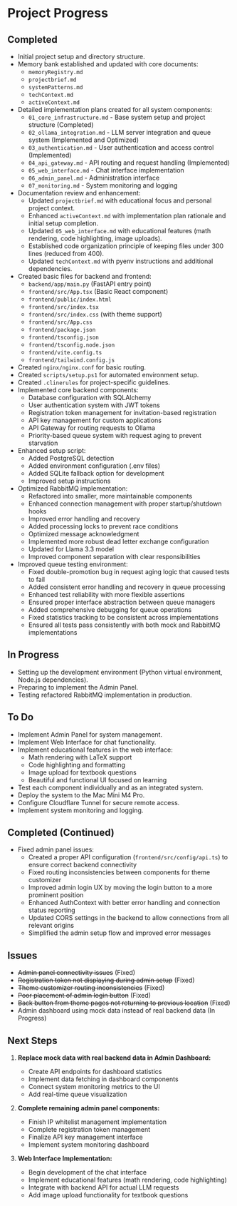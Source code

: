 # Project Progress

## Completed
- Initial project setup and directory structure.
- Memory bank established and updated with core documents:
    - `memoryRegistry.md`
    - `projectbrief.md`
    - `systemPatterns.md`
    - `techContext.md`
    - `activeContext.md`
- Detailed implementation plans created for all system components:
    - `01_core_infrastructure.md` - Base system setup and project structure (Completed)
    - `02_ollama_integration.md` - LLM server integration and queue system (Implemented and Optimized)
    - `03_authentication.md` - User authentication and access control (Implemented)
    - `04_api_gateway.md` - API routing and request handling (Implemented)
    - `05_web_interface.md` - Chat interface implementation
    - `06_admin_panel.md` - Administration interface
    - `07_monitoring.md` - System monitoring and logging
- Documentation review and enhancement:
    - Updated `projectbrief.md` with educational focus and personal project context.
    - Enhanced `activeContext.md` with implementation plan rationale and initial setup completion.
    - Updated `05_web_interface.md` with educational features (math rendering, code highlighting, image uploads).
    - Established code organization principle of keeping files under 300 lines (reduced from 400).
    - Updated `techContext.md` with pyenv instructions and additional dependencies.
- Created basic files for backend and frontend:
    - `backend/app/main.py` (FastAPI entry point)
    - `frontend/src/App.tsx` (Basic React component)
    - `frontend/public/index.html`
    - `frontend/src/index.tsx`
    - `frontend/src/index.css` (with theme support)
    - `frontend/src/App.css`
    - `frontend/package.json`
    - `frontend/tsconfig.json`
    - `frontend/tsconfig.node.json`
    - `frontend/vite.config.ts`
    - `frontend/tailwind.config.js`
- Created `nginx/nginx.conf` for basic routing.
- Created `scripts/setup.ps1` for automated environment setup.
- Created `.clinerules` for project-specific guidelines.
- Implemented core backend components:
    - Database configuration with SQLAlchemy
    - User authentication system with JWT tokens
    - Registration token management for invitation-based registration
    - API key management for custom applications
    - API Gateway for routing requests to Ollama
    - Priority-based queue system with request aging to prevent starvation
- Enhanced setup script:
    - Added PostgreSQL detection
    - Added environment configuration (.env files)
    - Added SQLite fallback option for development
    - Improved setup instructions
- Optimized RabbitMQ implementation:
    - Refactored into smaller, more maintainable components
    - Enhanced connection management with proper startup/shutdown hooks
    - Improved error handling and recovery
    - Added processing locks to prevent race conditions
    - Optimized message acknowledgment
    - Implemented more robust dead letter exchange configuration
    - Updated for Llama 3.3 model
    - Improved component separation with clear responsibilities
- Improved queue testing environment:
    - Fixed double-promotion bug in request aging logic that caused tests to fail
    - Added consistent error handling and recovery in queue processing
    - Enhanced test reliability with more flexible assertions
    - Ensured proper interface abstraction between queue managers
    - Added comprehensive debugging for queue operations
    - Fixed statistics tracking to be consistent across implementations
    - Ensured all tests pass consistently with both mock and RabbitMQ implementations

## In Progress
- Setting up the development environment (Python virtual environment, Node.js dependencies).
- Preparing to implement the Admin Panel.
- Testing refactored RabbitMQ implementation in production.

## To Do
- Implement Admin Panel for system management.
- Implement Web Interface for chat functionality.
- Implement educational features in the web interface:
    - Math rendering with LaTeX support
    - Code highlighting and formatting
    - Image upload for textbook questions
    - Beautiful and functional UI focused on learning
- Test each component individually and as an integrated system.
- Deploy the system to the Mac Mini M4 Pro.
- Configure Cloudflare Tunnel for secure remote access.
- Implement system monitoring and logging.

## Completed (Continued)
- Fixed admin panel issues:
  - Created a proper API configuration (`frontend/src/config/api.ts`) to ensure correct backend connectivity
  - Fixed routing inconsistencies between components for theme customizer
  - Improved admin login UX by moving the login button to a more prominent position
  - Enhanced AuthContext with better error handling and connection status reporting
  - Updated CORS settings in the backend to allow connections from all relevant origins
  - Simplified the admin setup flow and improved error messages

## Issues
- ~~Admin panel connectivity issues~~ (Fixed)
- ~~Registration token not displaying during admin setup~~ (Fixed)
- ~~Theme customizer routing inconsistencies~~ (Fixed)
- ~~Poor placement of admin login button~~ (Fixed)
- ~~Back button from theme pages not returning to previous location~~ (Fixed)
- Admin dashboard using mock data instead of real backend data (In Progress)

## Next Steps
1. **Replace mock data with real backend data in Admin Dashboard:**
   - Create API endpoints for dashboard statistics
   - Implement data fetching in dashboard components
   - Connect system monitoring metrics to the UI
   - Add real-time queue visualization

2. **Complete remaining admin panel components:**
   - Finish IP whitelist management implementation
   - Complete registration token management
   - Finalize API key management interface
   - Implement system monitoring dashboard

3. **Web Interface Implementation:**
   - Begin development of the chat interface
   - Implement educational features (math rendering, code highlighting)
   - Integrate with backend API for actual LLM requests
   - Add image upload functionality for textbook questions
